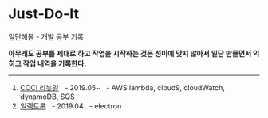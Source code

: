 # Just-Do-It

일단해봄 - 개발 공부 기록

**아무래도 공부를 제대로 하고 작업을 시작하는 것은 성미에 맞지 않아서 일단 만들면서 익히고 작업 내역을 기록한다.**

---

1. [COCi 리뉴얼](/it/COCi.md) 
&nbsp;&nbsp;- 2019.05~
&nbsp;&nbsp;- AWS lambda, cloud9, cloudWatch, dynamoDB, SQS
2. [일렉트론](/it/Electron.md)
&nbsp;&nbsp;- 2019.04
&nbsp;&nbsp;- electron
  

